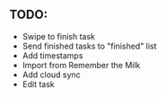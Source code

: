 ## TODO:
- Swipe to finish task
- Send finished tasks to "finished" list
- Add timestamps
- Import from Remember the Milk
- Add cloud sync
- Edit task
